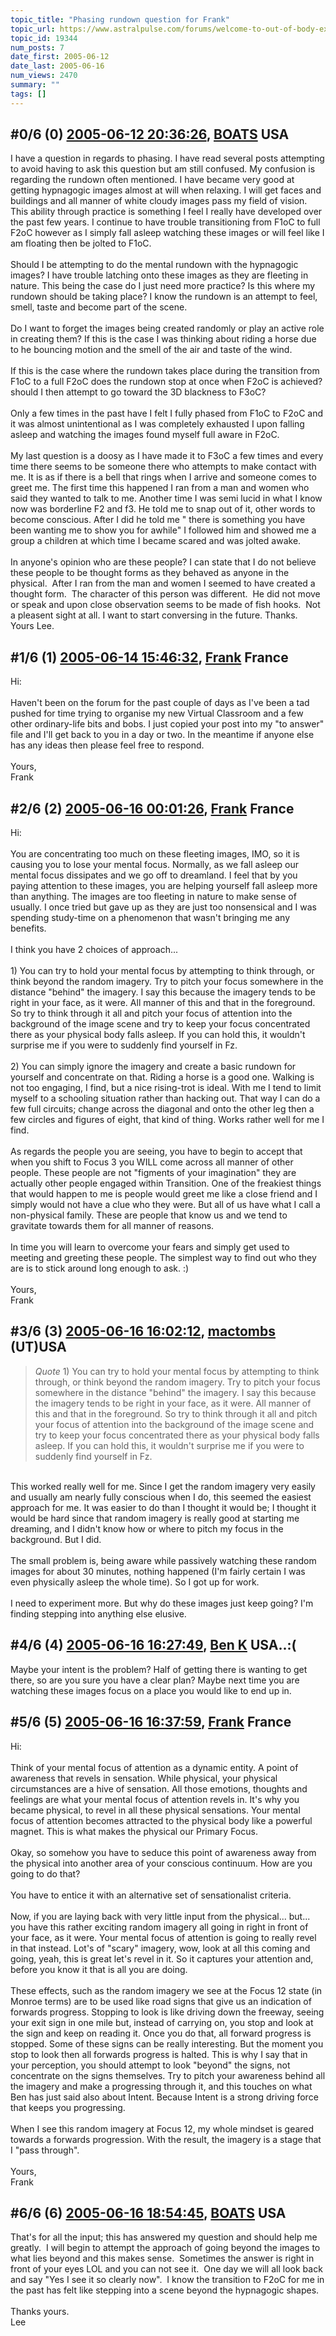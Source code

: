 ```yaml
---
topic_title: "Phasing rundown question for Frank"
topic_url: https://www.astralpulse.com/forums/welcome-to-out-of-body-experiences!/phasing-rundown-question-for-frank
topic_id: 19344
num_posts: 7
date_first: 2005-06-12
date_last: 2005-06-16
num_views: 2470
summary: ""
tags: []
---
```


## \#0/6 (0) [2005-06-12 20:36:26](https://www.astralpulse.com/forums/index.php?msg=166372), [BOATS](https://www.astralpulse.com/forums/profile/?u=4755) USA ##
<section>
I have a question in regards to phasing. I have read several posts attempting to avoid having to ask this question but am still confused. My confusion is regarding the rundown often mentioned. I have became very good at getting hypnagogic images almost at will when relaxing. I will get faces and buildings and all manner of white cloudy images pass my field of vision. This ability through practice is something I feel I really have developed over the past few years. I continue to have trouble transitioning from F1oC to full F2oC however as I simply fall asleep watching these images or will feel like I am floating then be jolted to F1oC.
<br>
<br>
Should I be attempting to do the mental rundown with the hypnagogic images? I have trouble latching onto these images as they are fleeting in nature. This being the case do I just need more practice? Is this where my rundown should be taking place? I know the rundown is an attempt to feel, smell, taste and become part of the scene.
<br>
<br>
Do I want to forget the images being created randomly or play an active role in creating them? If this is the case I was thinking about riding a horse due to he bouncing motion and the smell of the air and taste of the wind.
<br>
<br>
If this is the case where the rundown takes place during the transition from F1oC to a full F2oC does the rundown stop at once when F2oC is achieved? should I then attempt to go toward the 3D blackness to F3oC?
<br>
<br>
Only a few times in the past have I felt I fully phased from F1oC to F2oC and it was almost unintentional as I was completely exhausted I upon falling asleep and watching the images found myself full aware in F2oC.
<br>
<br>
My last question is a doosy as I have made it to F3oC a few times and every time there seems to be someone there who attempts to make contact with me. It is as if there is a bell that rings when I arrive and someone comes to greet me. The first time this happened I ran from a man and women who said they wanted to talk to me. Another time I was semi lucid in what I know now was borderline F2 and f3. He told me to snap out of it, other words to become conscious. After I did he told me " there is something you have been wanting me to show you for awhile" I followed him and showed me a group a children at which time I became scared and was jolted awake.
<br>
<br>
In anyone's opinion who are these people? I can state that I do not believe these people to be thought forms as they behaved as anyone in the physical.  After I ran from the man and women I seemed to have created a thought form.  The character of this person was different.  He did not move or speak and upon close observation seems to be made of fish hooks.  Not a pleasent sight at all. I want to start conversing in the future. Thanks.
<br>
Yours Lee.
</section>

## \#1/6 (1) [2005-06-14 15:46:32](https://www.astralpulse.com/forums/index.php?msg=166582), [Frank](https://www.astralpulse.com/forums/profile/?u=359) France ##
<section>
Hi:
<br>
<br>
Haven't been on the forum for the past couple of days as I've been a tad pushed for time trying to organise my new Virtual Classroom and a few other ordinary-life bits and bobs. I just copied your post into my "to answer" file and I'll get back to you in a day or two. In the meantime if anyone else has any ideas then please feel free to respond.
<br>
<br>
Yours,
<br>
Frank
</section>

## \#2/6 (2) [2005-06-16 00:01:26](https://www.astralpulse.com/forums/index.php?msg=166808), [Frank](https://www.astralpulse.com/forums/profile/?u=359) France ##
<section>
Hi:
<br>
<br>
You are concentrating too much on these fleeting images, IMO, so it is causing you to lose your mental focus. Normally, as we fall asleep our mental focus dissipates and we go off to dreamland. I feel that by you paying attention to these images, you are helping yourself fall asleep more than anything. The images are too fleeting in nature to make sense of usually. I once tried but gave up as they are just too nonsensical and I was spending study-time on a phenomenon that wasn't bringing me any benefits.
<br>
<br>
I think you have 2 choices of approach...
<br>
<br>
1) You can try to hold your mental focus by attempting to think through, or think beyond the random imagery. Try to pitch your focus somewhere in the distance "behind" the imagery. I say this because the imagery tends to be right in your face, as it were. All manner of this and that in the foreground. So try to think through it all and pitch your focus of attention into the background of the image scene and try to keep your focus concentrated there as your physical body falls asleep. If you can hold this, it wouldn't surprise me if you were to suddenly find yourself in Fz.
<br>
<br>
2) You can simply ignore the imagery and create a basic rundown for yourself and concentrate on that. Riding a horse is a good one. Walking is not too engaging, I find, but a nice rising-trot is ideal. With me I tend to limit myself to a schooling situation rather than hacking out. That way I can do a few full circuits; change across the diagonal and onto the other leg then a few circles and figures of eight, that kind of thing. Works rather well for me I find.
<br>
<br>
As regards the people you are seeing, you have to begin to accept that when you shift to Focus 3 you WILL come across all manner of other people. These people are not "figments of your imagination" they are actually other people engaged within Transition. One of the freakiest things that would happen to me is people would greet me like a close friend and I simply would not have a clue who they were. But all of us have what I call a non-physical family. These are people that know us and we tend to gravitate towards them for all manner of reasons.
<br>
<br>
In time you will learn to overcome your fears and simply get used to meeting and greeting these people. The simplest way to find out who they are is to stick around long enough to ask. :)
<br>
<br>
Yours,
<br>
Frank
</section>

## \#3/6 (3) [2005-06-16 16:02:12](https://www.astralpulse.com/forums/index.php?msg=166869), [mactombs](https://www.astralpulse.com/forums/profile/?u=5553) (UT)USA ##
<section>
<blockquote class="bbc_standard_quote">
 <cite>
  Quote
 </cite>
 1) You can try to hold your mental focus by attempting to think through, or think beyond the random imagery. Try to pitch your focus somewhere in the distance "behind" the imagery. I say this because the imagery tends to be right in your face, as it were. All manner of this and that in the foreground. So try to think through it all and pitch your focus of attention into the background of the image scene and try to keep your focus concentrated there as your physical body falls asleep. If you can hold this, it wouldn't surprise me if you were to suddenly find yourself in Fz.
</blockquote>
<br>
This worked really well for me. Since I get the random imagery very easily and usually am nearly fully conscious when I do, this seemed the easiest approach for me. It was easier to do than I thought it would be; I thought it would be hard since that random imagery is really good at starting me dreaming, and I didn't know how or where to pitch my focus in the background. But I did.
<br>
<br>
The small problem is, being aware while passively watching these random images for about 30 minutes, nothing happened (I'm fairly certain I was even physically asleep the whole time). So I got up for work.
<br>
<br>
I need to experiment more. But why do these images just keep going? I'm finding stepping into anything else elusive.
</section>

## \#4/6 (4) [2005-06-16 16:27:49](https://www.astralpulse.com/forums/index.php?msg=166871), [Ben K](https://www.astralpulse.com/forums/profile/?u=8796) USA..:( ##
<section>
Maybe your intent is the problem? Half of getting there is wanting to get there, so are you sure you have a clear plan? Maybe next time you are watching these images focus on a place you would like to end up in.
</section>

## \#5/6 (5) [2005-06-16 16:37:59](https://www.astralpulse.com/forums/index.php?msg=166873), [Frank](https://www.astralpulse.com/forums/profile/?u=359) France ##
<section>
Hi:
<br>
<br>
Think of your mental focus of attention as a dynamic entity. A point of awareness that revels in sensation. While physical, your physical circumstances are a hive of sensation. All those emotions, thoughts and feelings are what your mental focus of attention revels in. It's why you became physical, to revel in all these physical sensations. Your mental focus of attention becomes attracted to the physical body like a powerful magnet. This is what makes the physical our Primary Focus.
<br>
<br>
Okay, so somehow you have to seduce this point of awareness away from the physical into another area of your conscious continuum. How are you going to do that?
<br>
<br>
You have to entice it with an alternative set of sensationalist criteria.
<br>
<br>
Now, if you are laying back with very little input from the physical... but... you have this rather exciting random imagery all going in right in front of your face, as it were. Your mental focus of attention is going to really revel in that instead. Lot's of "scary" imagery, wow, look at all this coming and going, yeah, this is great let's revel in it. So it captures your attention and, before you know it that is all you are doing.
<br>
<br>
These effects, such as the random imagery we see at the Focus 12 state (in Monroe terms) are to be used like road signs that give us an indication of forwards progress. Stopping to look is like driving down the freeway, seeing your exit sign in one mile but, instead of carrying on, you stop and look at the sign and keep on reading it. Once you do that, all forward progress is stopped. Some of these signs can be really interesting. But the moment you stop to look then all forwards progress is halted. This is why I say that in your perception, you should attempt to look "beyond" the signs, not concentrate on the signs themselves. Try to pitch your awareness behind all the imagery and make a progressing through it, and this touches on what Ben has just said also about Intent. Because Intent is a strong driving force that keeps you progressing.
<br>
<br>
When I see this random imagery at Focus 12, my whole mindset is geared towards a forwards progression. With the result, the imagery is a stage that I "pass through".
<br>
<br>
Yours,
<br>
Frank
</section>

## \#6/6 (6) [2005-06-16 18:54:45](https://www.astralpulse.com/forums/index.php?msg=166908), [BOATS](https://www.astralpulse.com/forums/profile/?u=4755) USA ##
<section>
That's for all the input; this has answered my question and should help me greatly.  I will begin to attempt the approach of going beyond the images to what lies beyond and this makes sense.  Sometimes the answer is right in front of your eyes LOL and you can not see it.  One day we will all look back and say "Yes I see it so clearly now".  I know the transition to F2oC for me in the past has felt like stepping into a scene beyond the hypnagogic shapes.
<br>
<br>
Thanks yours.
<br>
Lee
</section>
